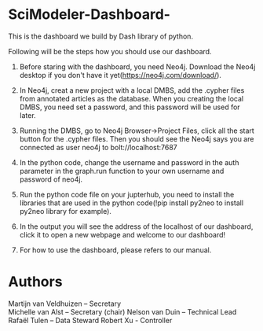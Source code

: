 # SciModeler-Dashboard-
This is the dashboard we build by Dash library of python. 

Following will be the steps how you should use our dashboard.

1. Before staring with the dashboard, you need Neo4j. Download the Neo4j desktop if you don't have it yet(https://neo4j.com/download/).

2. In Neo4j, creat a new project with a local DMBS, add the .cypher files from annotated articles as the database. When you creating the local DMBS, you need set a password,
and this password will be used for later.

3. Running the DMBS, go to Neo4j Browser->Project Files, click all the start button for the .cypher files. Then you should see the Neo4j says you are  
connected as user neo4j to bolt://localhost:7687

4. In the python code, change the username and password in the auth parameter in the graph.run function to your own username and password of neo4j.

5. Run the python code file on your jupterhub, you need to install the libraries that are used in the python code(!pip install py2neo to install py2neo library for example).

6. In the output you will see the address of the localhost of our dashboard, click it to open a new webpage and welcome to our dashboard!

7. For how to use the dashboard, please refers to our manual. 

# Authors
Martijn van Veldhuizen – Secretary  
Michelle van Alst – Secretary (chair) 
Nelson van Duin – Technical Lead 
Rafaël Tulen – Data Steward 
Robert Xu - Controller 
